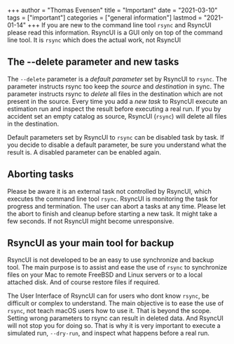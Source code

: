 +++
author = "Thomas Evensen"
title = "Important"
date = "2021-03-10"
tags = ["important"]
categories = ["general information"]
lastmod = "2021-01-14"
+++
If you are new to the command line tool `rsync` and RsyncUI please read this information. RsyncUI is a GUI only on top of the command line tool. It is `rsync` which does the actual work, not RsyncUI

## The --delete parameter and new tasks

The `--delete` parameter is a *default parameter* set by RsyncUI to `rsync`. The parameter instructs rsync too keep the *source* and *destination* in sync. The parameter instructs rsync to *delete* all files in the destination which are not present in the source. Every time you add a *new task* to RsyncUI execute an estimation run and inspect the result before executing a real run. If you by accident set an empty catalog as source, RsyncUI (`rsync`) will delete all files in the destination.

Default parameters set by RsyncUI to `rsync` can be disabled task by task. If you decide to disable a default parameter, be sure you understand what the result is. A disabled parameter can be enabled again.

## Aborting tasks

Please be aware it is an external task not controlled by RsyncUI, which executes the command line tool `rsync`. RsyncUI is monitoring the task for progress and termination. The user can abort a tasks at any time. Please let the abort to finish and cleanup before starting a new task. It might take a few seconds. If not RsyncUI might become unresponsive.

## RsyncUI as your main tool for backup

RsyncUI is not developed to be an easy to use synchronize and backup tool. The main purpose is to assist and ease the use of `rsync` to synchronize files on your Mac to remote FreeBSD and Linux servers or to a local attached disk. And of course restore files if required.

The User Interface of RsyncUI can for users who dont know `rsync`, be difficult or complex to understand. The main objective is to ease the use of `rsync`, not teach macOS users how to use it. That is beyond the scope. Setting wrong parameters to rsync can result in deleted data. And RsyncUI will not stop you for doing so. That is why it is very important to execute a simulated run, `--dry-run`, and inspect what happens before a real run.
